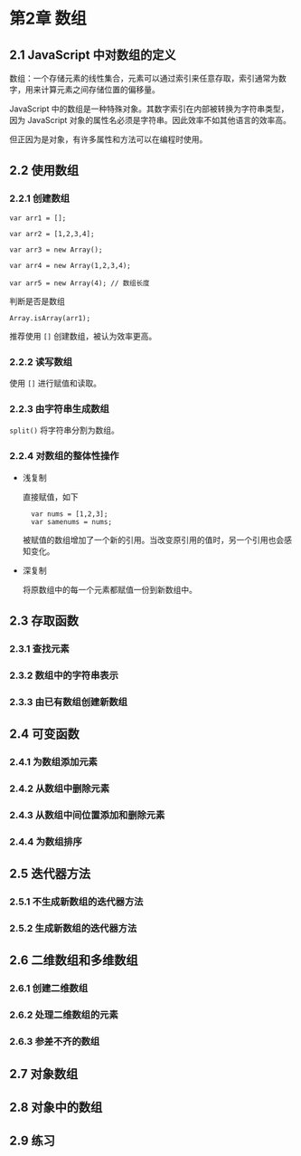 # 第2章 数组

## 2.1 JavaScript 中对数组的定义

数组：一个存储元素的线性集合，元素可以通过索引来任意存取，索引通常为数字，用来计算元素之间存储位置的偏移量。

JavaScript 中的数组是一种特殊对象。其数字索引在内部被转换为字符串类型，因为 JavaScript 对象的属性名必须是字符串。因此效率不如其他语言的效率高。

但正因为是对象，有许多属性和方法可以在编程时使用。

## 2.2 使用数组

### 2.2.1 创建数组

    var arr1 = [];

    var arr2 = [1,2,3,4];

    var arr3 = new Array();

    var arr4 = new Array(1,2,3,4);

    var arr5 = new Array(4); // 数组长度

判断是否是数组

    Array.isArray(arr1);
    
推荐使用 `[]` 创建数组，被认为效率更高。

### 2.2.2 读写数组

使用 `[]` 进行赋值和读取。

### 2.2.3 由字符串生成数组

`split()` 将字符串分割为数组。

### 2.2.4 对数组的整体性操作

* 浅复制

    直接赋值，如下

        var nums = [1,2,3];
        var samenums = nums;

    被赋值的数组增加了一个新的引用。当改变原引用的值时，另一个引用也会感知变化。

* 深复制

    将原数组中的每一个元素都赋值一份到新数组中。

        

## 2.3 存取函数

### 2.3.1 查找元素

### 2.3.2 数组中的字符串表示

### 2.3.3 由已有数组创建新数组

## 2.4 可变函数

### 2.4.1 为数组添加元素

### 2.4.2 从数组中删除元素

### 2.4.3 从数组中间位置添加和删除元素

### 2.4.4 为数组排序

## 2.5 迭代器方法

### 2.5.1 不生成新数组的迭代器方法

### 2.5.2 生成新数组的迭代器方法

## 2.6 二维数组和多维数组

### 2.6.1 创建二维数组

### 2.6.2 处理二维数组的元素

### 2.6.3 参差不齐的数组

## 2.7 对象数组

## 2.8 对象中的数组

## 2.9 练习
